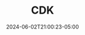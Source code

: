 ---
weight: 999
title: "CDK"
description: "Documentation about using the AWS CDK."
icon: "article"
date: "2024-06-02T21:00:23-05:00"
lastmod: "2024-06-02T21:00:23-05:00"
draft: false
toc: true
---